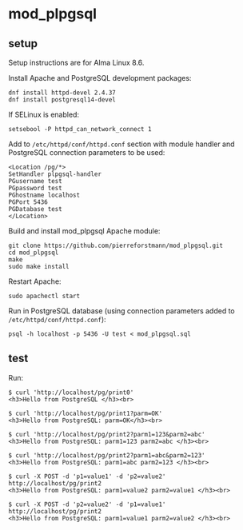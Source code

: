 # mod_plpgsql

## setup 

Setup instructions are for Alma Linux 8.6.

Install Apache and PostgreSQL development packages:

```
dnf install httpd-devel 2.4.37
dnf install postgresql14-devel
```

If SELinux is enabled:

`setsebool -P httpd_can_network_connect 1`

Add to `/etc/httpd/conf/httpd.conf` section with module handler and PostgreSQL connection parameters to be used:

```
<Location /pg/*>
SetHandler plpgsql-handler
PGusername test
PGpassword test
PGhostname localhost
PGPort 5436
PGDatabase test
</Location>
```
Build and install mod_plpgsql Apache module:

```
git clone https://github.com/pierreforstmann/mod_plpgsql.git
cd mod_plpgsql
make
sudo make install

```

Restart Apache:

`sudo apachectl start`

Run in PostgreSQL database (using connection parameters added to `/etc/httpd/conf/httpd.conf`):

`psql -h localhost -p 5436 -U test < mod_plpgsql.sql`

## test
Run:
```
$ curl 'http://localhost/pg/print0'
<h3>Hello from PostgreSQL </h3><br>

$ curl 'http://localhost/pg/print1?parm=OK'
<h3>Hello from PostgreSQL: parm=OK</h3><br>

$ curl 'http://localhost/pg/print2?parm1=123&parm2=abc'
<h3>Hello from PostgreSQL: parm1=123 parm2=abc </h3><br>

$ curl 'http://localhost/pg/print2?parm1=abc&parm2=123'
<h3>Hello from PostgreSQL: parm1=abc parm2=123 </h3><br>

$ curl -X POST -d 'p1=value1' -d 'p2=value2' http://localhost/pg/print2
<h3>Hello from PostgreSQL: parm1=value2 parm2=value1 </h3><br> 

$ curl -X POST -d 'p2=value2' -d 'p1=value1' http://localhost/pg/print2
<h3>Hello from PostgreSQL: parm1=value1 parm2=value2 </h3><br>

```

